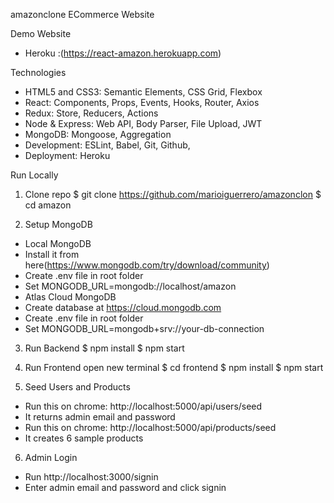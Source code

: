 amazonclone ECommerce Website

Demo Website
-  Heroku :(https://react-amazon.herokuapp.com)

Technologies
- HTML5 and CSS3: Semantic Elements, CSS Grid, Flexbox
- React: Components, Props, Events, Hooks, Router, Axios
- Redux: Store, Reducers, Actions
- Node & Express: Web API, Body Parser, File Upload, JWT
- MongoDB: Mongoose, Aggregation
- Development: ESLint, Babel, Git, Github,
- Deployment: Heroku

Run Locally
1. Clone repo
$ git clone https://github.com/marioiguerrero/amazonclon
$ cd amazon

2. Setup MongoDB
- Local MongoDB
- Install it from here(https://www.mongodb.com/try/download/community)
- Create .env file in root folder
- Set MONGODB_URL=mongodb://localhost/amazon  
- Atlas Cloud MongoDB
- Create database at https://cloud.mongodb.com
- Create .env file in root folder
- Set MONGODB_URL=mongodb+srv://your-db-connection

3. Run Backend
$ npm install
$ npm start

4. Run Frontend
 open new terminal
$ cd frontend
$ npm install
$ npm start

5. Seed Users and Products
- Run this on chrome: http://localhost:5000/api/users/seed
- It returns admin email and password
- Run this on chrome: http://localhost:5000/api/products/seed
- It creates 6 sample products

6. Admin Login
- Run http://localhost:3000/signin
- Enter admin email and password and click signin

